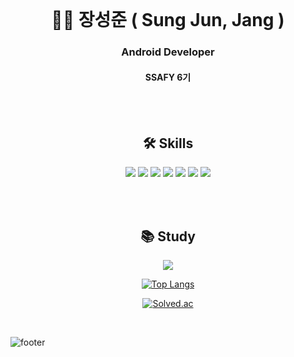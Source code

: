 
<div align = "center">

<br/>

# 🧑🏼 장성준 ( Sung Jun, Jang )
<h3>Android Developer</h3>
<h4>SSAFY 6기</h4>

<br/><br/>

## 🛠 Skills
  
<img src="https://img.shields.io/badge/Android-6DB33F?style=flat-square&logo=Android&logoColor=white"/>
<img src="https://img.shields.io/badge/Kotlin-3178C6?style=flat-square&logo=Kotlin&logoColor=white"/>
<img src="https://img.shields.io/badge/Java-E0234E?style=flat-square&logo=Java&logoColor=white"/>
<img src="https://img.shields.io/badge/Vue.js-11B48A?style=flat-square&logo=Vue.js&logoColor=white"/>
<img src="https://img.shields.io/badge/Node.js-4e4e4e?style=flat-square&logo=Node.js&logoColor=white"/>
<img src="https://img.shields.io/badge/Javascript-F7Df1E?style=flat-square&logo=javascript&logoColor=black"/>
<img src="https://img.shields.io/badge/Mysql-3178C6?style=flat-square&logo=MySql&logoColor=white"/>
  
<br/><br/>

## 📚 Study
  
<a href="https://velog.io/@5y145"><img src="https://img.shields.io/badge/velog-11B48A?style=flat-square&logo=Vimeo&logoColor=white"/></a>
  
[![Top Langs](https://github-readme-stats.vercel.app/api/top-langs/?username=5y145&layout=compact)](https://github.com/5y145/github-readme-stats)

[![Solved.ac](http://mazassumnida.wtf/api/generate_badge?boj=5y145)](https://solved.ac/profile/5y145)

</div>

<br/>

![footer](https://capsule-render.vercel.app/api?type=waving&&color=auto&height=100&section=footer&fontSize=90)
